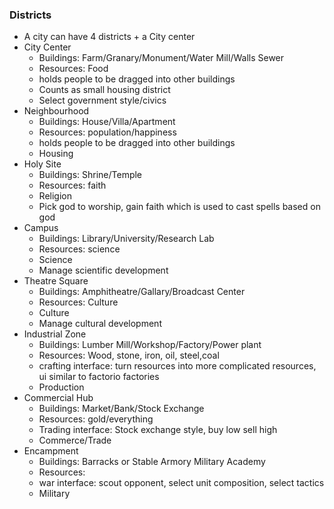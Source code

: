 ### Districts

- A city can have 4 districts + a City center
- City Center
  - Buildings: Farm/Granary/Monument/Water Mill/Walls Sewer
  - Resources: Food
  - holds people to be dragged into other buildings
  - Counts as small housing district
  - Select government style/civics
- Neighbourhood
  - Buildings: House/Villa/Apartment
  - Resources: population/happiness
  - holds people to be dragged into other buildings
  - Housing
- Holy Site
  - Buildings: Shrine/Temple
  - Resources: faith
  - Religion
  - Pick god to worship, gain faith which is used to cast spells based on god
- Campus
  - Buildings: Library/University/Research Lab
  - Resources: science
  - Science
  - Manage scientific development
- Theatre Square
  - Buildings: Amphitheatre/Gallary/Broadcast Center
  - Resources: Culture
  - Culture
  - Manage cultural development
- Industrial Zone
  - Buildings: Lumber Mill/Workshop/Factory/Power plant
  - Resources: Wood, stone, iron, oil, steel,coal
  - crafting interface: turn resources into more complicated resources, ui similar to factorio factories
  - Production
- Commercial Hub
  - Buildings: Market/Bank/Stock Exchange
  - Resources: gold/everything
  - Trading interface: Stock exchange style, buy low sell high
  - Commerce/Trade
- Encampment
  - Buildings: Barracks or Stable Armory Military Academy
  - Resources:
  - war interface: scout opponent, select unit composition, select tactics
  - Military
